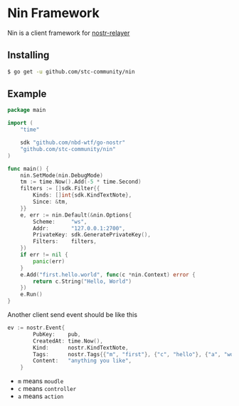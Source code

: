 # Nin Framework

Nin is a client framework for [nostr-relayer](https://github.com/fiatjaf/relayer)

## Installing

```sh
$ go get -u github.com/stc-community/nin
```


## Example

```go
package main

import (
	"time"

	sdk "github.com/nbd-wtf/go-nostr"
	"github.com/stc-community/nin"
)

func main() {
	nin.SetMode(nin.DebugMode)
	tm := time.Now().Add(-5 * time.Second)
	filters := []sdk.Filter{{
		Kinds: []int{sdk.KindTextNote},
		Since: &tm,
	}}
	e, err := nin.Default(&nin.Options{
		Scheme:     "ws",
		Addr:       "127.0.0.1:2700",
		PrivateKey: sdk.GeneratePrivateKey(),
		Filters:    filters,
	})
	if err != nil {
		panic(err)
	}
	e.Add("first.hello.world", func(c *nin.Context) error {
		return c.String("Hello, World")
	})
	e.Run()
}
```

Another client send event should be like this

~~~go
ev := nostr.Event{
		PubKey:    pub,
		CreatedAt: time.Now(),
		Kind:      nostr.KindTextNote,
		Tags:      nostr.Tags{{"m", "first"}, {"c", "hello"}, {"a", "world"}},
		Content:   "anything you like",
	}
~~~

- `m` means `moudle`
- `c` means `controller`
- `a` means `action`
